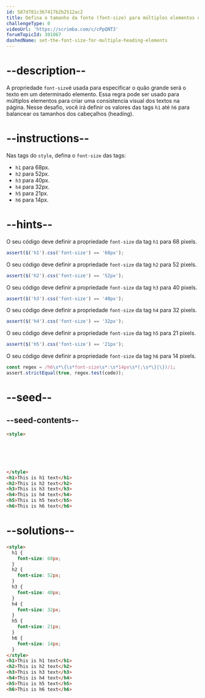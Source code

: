 ```yaml
---
id: 587d781c367417b2b2512ac2
title: Defina o tamanho da fonte (font-size) para múltiplos elementos de cabeçalho (heading)
challengeType: 0
videoUrl: 'https://scrimba.com/c/cPpQNT3'
forumTopicId: 301067
dashedName: set-the-font-size-for-multiple-heading-elements
---
```


# --description--

A propriedade `font-size`é usada para especificar o quão grande será o texto em um determinado elemento. Essa regra pode ser usado para múltiplos elementos para criar uma consistencia visual dos textos na página. Nesse desafio, você irá definir os valores das tags `h1` até `h6` para balancear os tamanhos dos cabeçalhos (heading).

# --instructions--

  <p>Nas tags do <code>style</code>, defina o <code>font-size</code> das tags:</p>

  <ul>
    <li><code>h1</code> para 68px.</li>
    <li><code>h2</code> para 52px.</li>
    <li><code>h3</code> para 40px.</li>
    <li><code>h4</code> para 32px.</li>
    <li><code>h5</code> para 21px.</li>
    <li><code>h6</code> para 14px.</li>
  </ul>

# --hints--

O seu código deve definir a propriedade `font-size` da tag `h1` para 68 pixels.

```js
assert($('h1').css('font-size') == '68px');
```

O seu código deve definir a propriedade `font-size` da tag `h2` para 52 pixels.

```js
assert($('h2').css('font-size') == '52px');
```

O seu código deve definir a propriedade `font-size` da tag `h3` para 40 pixels.

```js
assert($('h3').css('font-size') == '40px');
```

O seu código deve definir a propriedade `font-size` da tag `h4` para 32 pixels.

```js
assert($('h4').css('font-size') == '32px');
```

O seu código deve definir a propriedade `font-size` da tag `h5` para 21 pixels.

```js
assert($('h5').css('font-size') == '21px');
```

O seu código deve definir a propriedade `font-size` da tag `h6` para 14 pixels.

```js
const regex = /h6\s*\{\s*font-size\s*:\s*14px\s*(;\s*\}|\})/i;
assert.strictEqual(true, regex.test(code));
```

# --seed--

## --seed-contents--

```html
<style>






</style>
<h1>This is h1 text</h1>
<h2>This is h2 text</h2>
<h3>This is h3 text</h3>
<h4>This is h4 text</h4>
<h5>This is h5 text</h5>
<h6>This is h6 text</h6>
```

# --solutions--

```html
<style>
  h1 {
    font-size: 68px;
  }
  h2 {
    font-size: 52px;
  }
  h3 {
    font-size: 40px;
  }
  h4 {
    font-size: 32px;
  }
  h5 {
    font-size: 21px;
  }
  h6 {
    font-size: 14px;
  }
</style>
<h1>This is h1 text</h1>
<h2>This is h2 text</h2>
<h3>This is h3 text</h3>
<h4>This is h4 text</h4>
<h5>This is h5 text</h5>
<h6>This is h6 text</h6>
```
